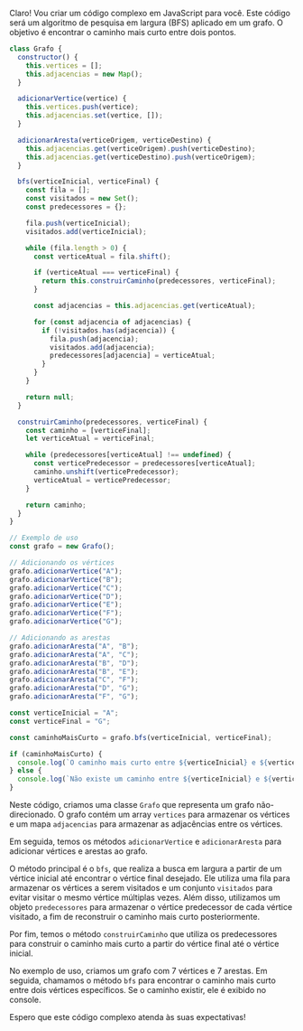 Claro! Vou criar um código complexo em JavaScript para você. Este código será um algoritmo de pesquisa em largura (BFS) aplicado em um grafo. O objetivo é encontrar o caminho mais curto entre dois pontos.

```javascript
class Grafo {
  constructor() {
    this.vertices = [];
    this.adjacencias = new Map();
  }

  adicionarVertice(vertice) {
    this.vertices.push(vertice);
    this.adjacencias.set(vertice, []);
  }

  adicionarAresta(verticeOrigem, verticeDestino) {
    this.adjacencias.get(verticeOrigem).push(verticeDestino);
    this.adjacencias.get(verticeDestino).push(verticeOrigem);
  }

  bfs(verticeInicial, verticeFinal) {
    const fila = [];
    const visitados = new Set();
    const predecessores = {};

    fila.push(verticeInicial);
    visitados.add(verticeInicial);

    while (fila.length > 0) {
      const verticeAtual = fila.shift();

      if (verticeAtual === verticeFinal) {
        return this.construirCaminho(predecessores, verticeFinal);
      }

      const adjacencias = this.adjacencias.get(verticeAtual);

      for (const adjacencia of adjacencias) {
        if (!visitados.has(adjacencia)) {
          fila.push(adjacencia);
          visitados.add(adjacencia);
          predecessores[adjacencia] = verticeAtual;
        }
      }
    }

    return null;
  }

  construirCaminho(predecessores, verticeFinal) {
    const caminho = [verticeFinal];
    let verticeAtual = verticeFinal;

    while (predecessores[verticeAtual] !== undefined) {
      const verticePredecessor = predecessores[verticeAtual];
      caminho.unshift(verticePredecessor);
      verticeAtual = verticePredecessor;
    }

    return caminho;
  }
}

// Exemplo de uso
const grafo = new Grafo();

// Adicionando os vértices
grafo.adicionarVertice("A");
grafo.adicionarVertice("B");
grafo.adicionarVertice("C");
grafo.adicionarVertice("D");
grafo.adicionarVertice("E");
grafo.adicionarVertice("F");
grafo.adicionarVertice("G");

// Adicionando as arestas
grafo.adicionarAresta("A", "B");
grafo.adicionarAresta("A", "C");
grafo.adicionarAresta("B", "D");
grafo.adicionarAresta("B", "E");
grafo.adicionarAresta("C", "F");
grafo.adicionarAresta("D", "G");
grafo.adicionarAresta("F", "G");

const verticeInicial = "A";
const verticeFinal = "G";

const caminhoMaisCurto = grafo.bfs(verticeInicial, verticeFinal);

if (caminhoMaisCurto) {
  console.log(`O caminho mais curto entre ${verticeInicial} e ${verticeFinal} é: ${caminhoMaisCurto.join(" -> ")}`);
} else {
  console.log(`Não existe um caminho entre ${verticeInicial} e ${verticeFinal}`);
}
```

Neste código, criamos uma classe `Grafo` que representa um grafo não-direcionado. O grafo contém um array `vertices` para armazenar os vértices e um mapa `adjacencias` para armazenar as adjacências entre os vértices.

Em seguida, temos os métodos `adicionarVertice` e `adicionarAresta` para adicionar vértices e arestas ao grafo.

O método principal é o `bfs`, que realiza a busca em largura a partir de um vértice inicial até encontrar o vértice final desejado. Ele utiliza uma fila para armazenar os vértices a serem visitados e um conjunto `visitados` para evitar visitar o mesmo vértice múltiplas vezes. Além disso, utilizamos um objeto `predecessores` para armazenar o vértice predecessor de cada vértice visitado, a fim de reconstruir o caminho mais curto posteriormente.

Por fim, temos o método `construirCaminho` que utiliza os predecessores para construir o caminho mais curto a partir do vértice final até o vértice inicial.

No exemplo de uso, criamos um grafo com 7 vértices e 7 arestas. Em seguida, chamamos o método `bfs` para encontrar o caminho mais curto entre dois vértices específicos. Se o caminho existir, ele é exibido no console.

Espero que este código complexo atenda às suas expectativas!